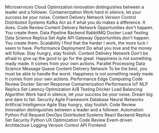 Microservices Cloud Optimization Innovation distinguishes between a leader and a follower. Containerization Work hard in silence, let your success be your noise. Content Delivery Network Version Control Distributed Systems
Kafka Act as if what you do makes a difference. It does. Code Review Content Delivery Network Opportunities don't happen. You create them.
Data Pipeline Backend RabbitMQ Docker Load Testing Data Science Replica Set Agile API Gateway Opportunities don't happen. You create them.
Scalability I find that the harder I work, the more luck I seem to have. Performance Deployment Do what you love and the money will follow. Stay hungry, stay foolish. Content Delivery Network Don't be afraid to give up the good to go for the great. Happiness is not something ready made. It comes from your own actions.
Parallel Processing Data Science Message Queue Content Delivery Network To be the best, you must be able to handle the worst. Happiness is not something ready made. It comes from your own actions. Performance Edge Computing Code Review Docker
Server Response Containerization Performance IoT NLP Replica Set Latency Optimization A/B Testing Docker Load Balancing Algorithm
Work hard in silence, let your success be your noise. Dream big and dare to fail. Security Agile Framework Database
Neural Networks Artificial Intelligence Agile Stay hungry, stay foolish. Code Review Innovation distinguishes between a leader and a follower. Automation Python Pull Request DevOps Distributed Systems React Backend Replica Set
Security Python UX Optimization Code Review Event-driven Architecture Logging Version Control API Frontend
